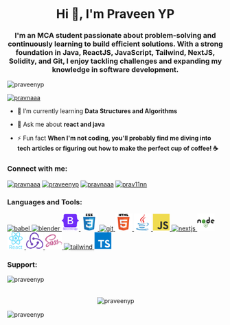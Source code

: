 <h1 align="center">Hi 👋, I'm Praveen YP</h1>
<h3 align="center">I'm an MCA student passionate about problem-solving and continuously learning to build efficient solutions. With a strong foundation in Java, ReactJS, JavaScript, Tailwind, NextJS, Solidity, and Git, I enjoy tackling challenges and expanding my knowledge in software development.</h3>

<p align="left"> <img src="https://komarev.com/ghpvc/?username=praveenyp&label=Profile%20views&color=0e75b6&style=flat" alt="praveenyp" /> </p>

<p align="left"> <a href="https://twitter.com/pravnaaa" target="blank"><img src="https://img.shields.io/twitter/follow/pravnaaa?logo=twitter&style=for-the-badge" alt="pravnaaa" /></a> </p>

- 🌱 I’m currently learning **Data Structures and Algorithms**

- 💬 Ask me about **react and java**

- ⚡ Fun fact **When I'm not coding, you'll probably find me diving into tech articles or figuring out how to make the perfect cup of coffee! ☕**

<h3 align="left">Connect with me:</h3>
<p align="left">
<a href="https://twitter.com/pravnaaa" target="blank"><img align="center" src="https://raw.githubusercontent.com/rahuldkjain/github-profile-readme-generator/master/src/images/icons/Social/twitter.svg" alt="pravnaaa" height="30" width="40" /></a>
<a href="https://linkedin.com/in/praveenyp" target="blank"><img align="center" src="https://raw.githubusercontent.com/rahuldkjain/github-profile-readme-generator/master/src/images/icons/Social/linked-in-alt.svg" alt="praveenyp" height="30" width="40" /></a>
<a href="https://instagram.com/pravnaaa" target="blank"><img align="center" src="https://raw.githubusercontent.com/rahuldkjain/github-profile-readme-generator/master/src/images/icons/Social/instagram.svg" alt="pravnaaa" height="30" width="40" /></a>
<a href="https://www.leetcode.com/prav11nn" target="blank"><img align="center" src="https://raw.githubusercontent.com/rahuldkjain/github-profile-readme-generator/master/src/images/icons/Social/leet-code.svg" alt="prav11nn" height="30" width="40" /></a>
</p>

<h3 align="left">Languages and Tools:</h3>
<p align="left"> <a href="https://babeljs.io/" target="_blank" rel="noreferrer"> <img src="https://www.vectorlogo.zone/logos/babeljs/babeljs-icon.svg" alt="babel" width="40" height="40"/> </a> <a href="https://www.blender.org/" target="_blank" rel="noreferrer"> <img src="https://download.blender.org/branding/community/blender_community_badge_white.svg" alt="blender" width="40" height="40"/> </a> <a href="https://getbootstrap.com" target="_blank" rel="noreferrer"> <img src="https://raw.githubusercontent.com/devicons/devicon/master/icons/bootstrap/bootstrap-plain-wordmark.svg" alt="bootstrap" width="40" height="40"/> </a> <a href="https://www.w3schools.com/css/" target="_blank" rel="noreferrer"> <img src="https://raw.githubusercontent.com/devicons/devicon/master/icons/css3/css3-original-wordmark.svg" alt="css3" width="40" height="40"/> </a> <a href="https://git-scm.com/" target="_blank" rel="noreferrer"> <img src="https://www.vectorlogo.zone/logos/git-scm/git-scm-icon.svg" alt="git" width="40" height="40"/> </a> <a href="https://www.w3.org/html/" target="_blank" rel="noreferrer"> <img src="https://raw.githubusercontent.com/devicons/devicon/master/icons/html5/html5-original-wordmark.svg" alt="html5" width="40" height="40"/> </a> <a href="https://www.java.com" target="_blank" rel="noreferrer"> <img src="https://raw.githubusercontent.com/devicons/devicon/master/icons/java/java-original.svg" alt="java" width="40" height="40"/> </a> <a href="https://developer.mozilla.org/en-US/docs/Web/JavaScript" target="_blank" rel="noreferrer"> <img src="https://raw.githubusercontent.com/devicons/devicon/master/icons/javascript/javascript-original.svg" alt="javascript" width="40" height="40"/> </a> <a href="https://nextjs.org/" target="_blank" rel="noreferrer"> <img src="https://cdn.worldvectorlogo.com/logos/nextjs-2.svg" alt="nextjs" width="40" height="40"/> </a> <a href="https://nodejs.org" target="_blank" rel="noreferrer"> <img src="https://raw.githubusercontent.com/devicons/devicon/master/icons/nodejs/nodejs-original-wordmark.svg" alt="nodejs" width="40" height="40"/> </a> <a href="https://reactjs.org/" target="_blank" rel="noreferrer"> <img src="https://raw.githubusercontent.com/devicons/devicon/master/icons/react/react-original-wordmark.svg" alt="react" width="40" height="40"/> </a> <a href="https://redux.js.org" target="_blank" rel="noreferrer"> <img src="https://raw.githubusercontent.com/devicons/devicon/master/icons/redux/redux-original.svg" alt="redux" width="40" height="40"/> </a> <a href="https://sass-lang.com" target="_blank" rel="noreferrer"> <img src="https://raw.githubusercontent.com/devicons/devicon/master/icons/sass/sass-original.svg" alt="sass" width="40" height="40"/> </a> <a href="https://tailwindcss.com/" target="_blank" rel="noreferrer"> <img src="https://www.vectorlogo.zone/logos/tailwindcss/tailwindcss-icon.svg" alt="tailwind" width="40" height="40"/> </a> <a href="https://www.typescriptlang.org/" target="_blank" rel="noreferrer"> <img src="https://raw.githubusercontent.com/devicons/devicon/master/icons/typescript/typescript-original.svg" alt="typescript" width="40" height="40"/> </a> </p>

<h3 align="left">Support:</h3>
<p><a href="https://www.buymeacoffee.com/praveenyp"> <img align="left" src="https://cdn.buymeacoffee.com/buttons/v2/default-yellow.png" height="50" width="210" alt="praveenyp" /></a></p><br><br>

<p><img align="center" src="https://github-readme-stats.vercel.app/api/top-langs?username=praveenyp&show_icons=true&locale=en&layout=compact" alt="praveenyp" /></p>

<p><img align="center" src="https://github-readme-streak-stats.herokuapp.com/?user=praveenyp&" alt="praveenyp" /></p>
